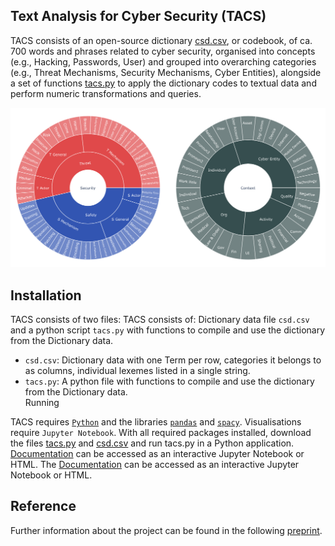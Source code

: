 ## Text Analysis for Cyber Security (TACS)

TACS consists of an open-source dictionary [csd.csv](csd.csv), or codebook, of ca. 700 words and phrases related to cyber security, organised into concepts (e.g., Hacking, Passwords, User) and grouped into overarching categories (e.g., Threat Mechanisms, Security Mechanisms, Cyber Entities), alongside a set of functions [tacs.py](tacs.py) to apply the dictionary codes to textual data and perform numeric transformations and queries.		

![Framework](tacsfw.png)

## Installation

 
TACS consists of two files:		 TACS consists of: Dictionary data file `csd.csv` and a python script `tacs.py` with functions to compile and use the dictionary from the Dictionary data.
 - `csd.csv`: Dictionary data with one Term per row, categories it belongs to as columns, individual lexemes listed in a single string.		
 - `tacs.py`: A python file with functions to compile and use the dictionary from the Dictionary data.		
Running
 
 TACS requires [`Python`](https://wiki.python.org/moin/BeginnersGuide/Download) and the libraries [`pandas`](https://pandas.pydata.org/getting_started.html) and [`spacy`](https://spacy.io/usage). Visualisations require `Jupyter Notebook`. With all required packages installed, download the files [tacs.py](tacs.py) and [csd.csv](csd.csv) and run tacs.py in a Python application. [Documentation](https://nbviewer.jupyter.org/github/anidroid/tacs/blob/master/Documentation-DRAFT.ipynb)  can be accessed as an interactive Jupyter Notebook or HTML.		 The [Documentation](https://nbviewer.jupyter.org/github/anidroid/tacs/blob/master/Documentation-DRAFT.ipynb) can be accessed as an interactive Jupyter Notebook or HTML.

## Reference
Further information about the project can be found in the following [preprint](https://nbviewer.jupyter.org/github/anidroid/tacs/blob/master/tacs-soups.pdf).

 
